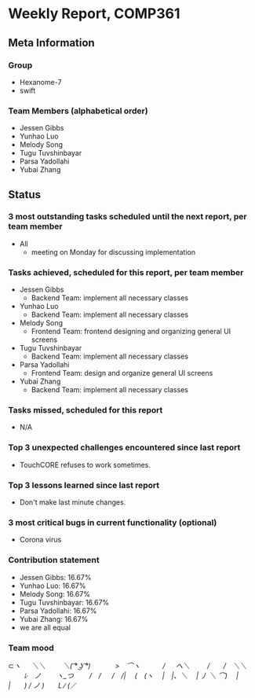 # Weekly Report, COMP361

## Meta Information

### Group

 * Hexanome-7
 * swift

### Team Members (alphabetical order)

 * Jessen Gibbs
 * Yunhao Luo
 * Melody Song
 * Tugu Tuvshinbayar
 * Parsa Yadollahi
 * Yubai Zhang

## Status

### 3 most outstanding tasks scheduled until the next report, per team member
 * All
    * meeting on Monday for discussing implementation

### Tasks achieved, scheduled for this report, per team member

* Jessen Gibbs
    * Backend Team: implement all necessary classes
* Yunhao Luo
    * Backend Team: implement all necessary classes
* Melody Song
    * Frontend Team: frontend designing and organizing general UI screens
* Tugu Tuvshinbayar
    * Backend Team: implement all necessary classes
* Parsa Yadollahi
    * Frontend Team: design and organize general UI screens
* Yubai Zhang
    * Backend Team: implement all necessary classes


### Tasks missed, scheduled for this report
 
 * N/A

### Top 3 unexpected challenges encountered since last report

 * TouchCORE refuses to work sometimes. 

### Top 3 lessons learned since last report

 * Don't make last minute changes.

### 3 most critical bugs in current functionality (optional)
* Corona virus
### Contribution statement

* Jessen Gibbs: 16.67%
* Yunhao Luo: 16.67%
* Melody Song: 16.67%
* Tugu Tuvshinbayar: 16.67%
* Parsa Yadollahi: 16.67%
* Yubai Zhang: 16.67%
* we are all equal

### Team mood

⊂_ヽ
　 ＼＼
　　 ＼( ͡° ͜ʖ ͡°)
　　　 >　⌒ヽ
　　　/ 　 へ＼
　　 /　　/　＼＼
　　 ﾚ　ノ　　 ヽ_つ
　　/　/
　 /　/|
　(　(ヽ
　|　|、＼
　| 丿 ＼ ⌒)
　| |　　) /
ノ )　　Lﾉ
(_／

